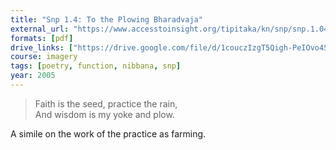 ```yaml
---
title: "Snp 1.4: To the Plowing Bharadvaja"
external_url: "https://www.accesstoinsight.org/tipitaka/kn/snp/snp.1.04.olen.html"
formats: [pdf]
drive_links: ["https://drive.google.com/file/d/1couczIzgT5Qigh-PeIOvo4SBLvUy1OSh/view?usp=drivesdk"]
course: imagery
tags: [poetry, function, nibbana, snp]
year: 2005
---
```


> Faith is the seed, practice the rain,  
And wisdom is my yoke and plow.

A simile on the work of the practice as farming.
